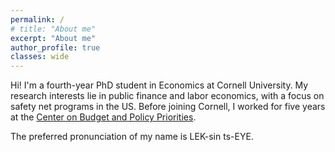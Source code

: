 ```yaml
---
permalink: /
# title: "About me"
excerpt: "About me"
author_profile: true
classes: wide
---
```


Hi! I'm a fourth-year PhD student in Economics at Cornell University. My research interests lie in public finance and labor economics, with a focus on safety net programs in the US. Before joining Cornell, I worked for five years at the [Center on Budget and Policy Priorities](https://www.cbpp.org). 

The preferred pronunciation of my name is LEK-sin ts-EYE.